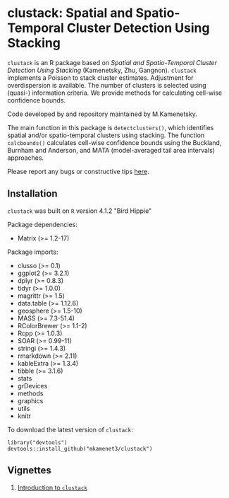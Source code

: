 # clustack: Spatial and Spatio-Temporal Cluster Detection Using Stacking


`clustack` is an R package based on *Spatial and Spatio-Temporal Cluster Detection Using Stacking* (Kamenetsky, Zhu, Gangnon). `clustack` implements a Poisson to stack cluster estimates. Adjustment for overdispersion is available. The number of clusters is selected using (quasi-) information criteria. We provide methods for calculating cell-wise confidence bounds.


Code developed by and repository maintained by M.Kamenetsky.


The main function in this package is `detectclusters()`, which identifies spatial and/or spatio-temporal clusters using stacking. The function `calcbounds()` calculates cell-wise confidence bounds using the Buckland, Burnham and Anderson, and MATA (model-averaged tail area intervals) approaches.


Please report any bugs or constructive tips [here](https://github.com/mkamenet3/clustack/issues).


## Installation

`clustack` was built on `R` version 4.1.2 "Bird Hippie"

Package dependencies:

- Matrix (>= 1.2-17)

Package imports:
-  clusso (>= 0.1)
- ggplot2 (>= 3.2.1)
- dplyr (>= 0.8.3)
- tidyr (>= 1.0.0)
- magrittr (>= 1.5)
- data.table (>= 1.12.6)
- geosphere (>= 1.5-10)
- MASS (>= 7.3-51.4)
- RColorBrewer (>= 1.1-2)
- Rcpp (>= 1.0.3)
- SOAR (>= 0.99-11)
- stringi (>= 1.4.3)
- rmarkdown (>= 2.11)
- kableExtra (>= 1.3.4)
- tibble (>= 3.1.6)
- stats
- grDevices
- methods
- graphics
- utils
- knitr


To download the latest version of `clustack`:

```
library("devtools")
devtools::install_github("mkamenet3/clustack")
```

## Vignettes

1. [Introduction to `clustack`](../vignettes/introclustack.html)
